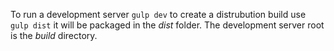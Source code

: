 

To run a development server `gulp dev` to create a distrubution build use `gulp dist` it will be packaged in the *dist* folder. The development server root is the *build* directory.